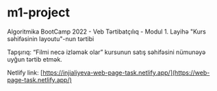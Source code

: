 # m1-project

Algoritmika BootCamp 2022 - Veb Tərtibatçılıq - Modul 1. Layihə "Kurs səhifəsinin layoutu"-nun tərtibi  

Tapşırıq: “Filmi necə izləmək olar” kursunun satış səhifəsini nümunəyə uyğun tərtib etmək.

Netlify link: [https://injialiyeva-web-page-task.netlify.app/](https://web-page-task.netlify.app/)

